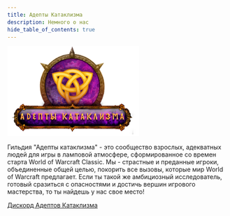 ```yaml
---
title: Адепты Катаклизма
description: Немного о нас
hide_table_of_contents: true
---
```


<div className="text--center">

<span className="m10_img">

<img src="img/WoW_Adept_Logo2.png" width="60%" height="auto"></img>

</span>
</div>

<div className="text--center">

<span className="about_text">

Гильдия "Адепты катаклизма" - это сообщество взрослых, адекватных людей для игры в ламповой атмосфере, сформированное со времен старта World of Warcraft Classic. Мы - страстные и преданные игроки, объединенные общей целью, покорить все вызовы, которые мир World of Warcraft предлагает. Если ты такой же амбициозный исследователь, готовый сразиться с опасностями и достичь вершин игрового мастерства, то ты найдешь у нас свое место!


[Дискорд Адептов Катаклизма](https://discord.com/invite/NPSjpTeWwt)

</span>
</div>
